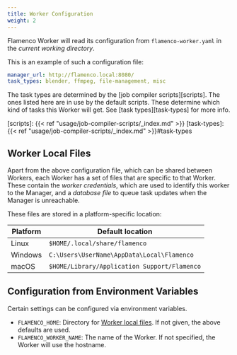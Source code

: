 ```yaml
---
title: Worker Configuration
weight: 2
---
```


Flamenco Worker will read its configuration from `flamenco-worker.yaml` in the
*current working directory*.

This is an example of such a configuration file:

```yaml
manager_url: http://flamenco.local:8080/
task_types: blender, ffmpeg, file-management, misc
```

The task types are determined by the [job compiler scripts][scripts]. The ones
listed here are in use by the default scripts. These determine which kind of
tasks this Worker will get. See [task types][task-types] for more info.

[scripts]: {{< ref "usage/job-compiler-scripts/_index.md" >}}
[task-types]: {{< ref "usage/job-compiler-scripts/_index.md" >}}#task-types

## Worker Local Files

Apart from the above configuration file, which can be shared between Workers,
each Worker has a set of files that are specific to that Worker. These contain
the *worker credentials*, which are used to identify this worker to the Manager,
and a *database file* to queue task updates when the Manager is unreachable.

These files are stored in a platform-specific location:

| Platform | Default location |
| -- | -- |
| Linux | `$HOME/.local/share/flamenco` |
| Windows | `C:\Users\UserName\AppData\Local\Flamenco` |
| macOS | `$HOME/Library/Application Support/Flamenco` |

## Configuration from Environment Variables

Certain settings can be configured via environment variables.

- `FLAMENCO_HOME`: Directory for [Worker local files](#worker-local-files). If
  not given, the above defaults are used.
- `FLAMENCO_WORKER_NAME`: The name of the Worker. If not specified, the Worker
  will use the hostname.
